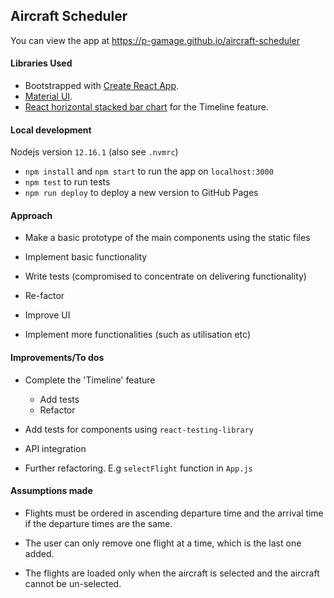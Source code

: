 ## Aircraft Scheduler

You can view the app at https://p-gamage.github.io/aircraft-scheduler

#### Libraries Used

- Bootstrapped with [Create React App](https://github.com/facebook/create-react-app).
- [Material UI](https://material-ui.com/).
- [React horizontal stacked bar chart](https://www.npmjs.com/package/react-horizontal-stacked-bar-chart) for the Timeline feature.

#### Local development

Nodejs version `12.16.1` (also see `.nvmrc`)

- `npm install` and `npm start` to run the app on `localhost:3000`
- `npm test` to run tests
- `npm run deploy` to deploy a new version to GitHub Pages

#### Approach

- Make a basic prototype of the main components using the static files

- Implement basic functionality

- Write tests (compromised to concentrate on delivering functionality)

- Re-factor

- Improve UI

- Implement more functionalities (such as utilisation etc)

#### Improvements/To dos

- Complete the 'Timeline' feature

  - Add tests
  - Refactor

- Add tests for components using `react-testing-library`

- API integration

- Further refactoring. E.g `selectFlight` function in `App.js`

#### Assumptions made

- Flights must be ordered in ascending departure time and the arrival time if the departure times are the same.

- The user can only remove one flight at a time, which is the last one added.

- The flights are loaded only when the aircraft is selected and the aircraft cannot be un-selected.

